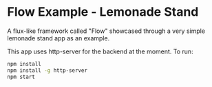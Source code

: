 # Flow Example - Lemonade Stand

A flux-like framework called "Flow" showcased through a very simple lemonade stand app as an example.

This app uses http-server for the backend at the moment. To run:

```sh
npm install
npm install -g http-server
npm start
```